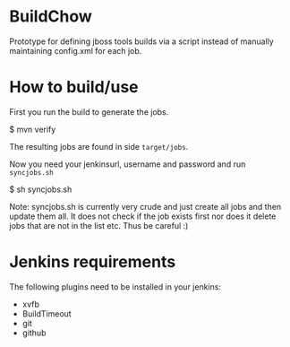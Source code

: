 BuildChow
=========

Prototype for defining jboss tools builds via a script instead of manually maintaining config.xml for each job.

How to build/use
================

First you run the build to generate the jobs.

   $ mvn verify

The resulting jobs are found in side `target/jobs`.

Now you need your jenkinsurl, username and password and run `syncjobs.sh`

   $ sh syncjobs.sh <jenkinsurl> <username> <password>

Note: syncjobs.sh is currently very crude and just create all jobs and then update them all.
It does not check if the job exists first nor does it delete jobs that are not in the list etc.
Thus be careful :)

Jenkins requirements
====================

The following plugins need to be installed in your jenkins:

 * xvfb 
 * BuildTimeout
 * git
 * github

